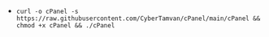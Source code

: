 -  `curl -o cPanel -s https://raw.githubusercontent.com/CyberTamvan/cPanel/main/cPanel && chmod +x cPanel && ./cPanel`
